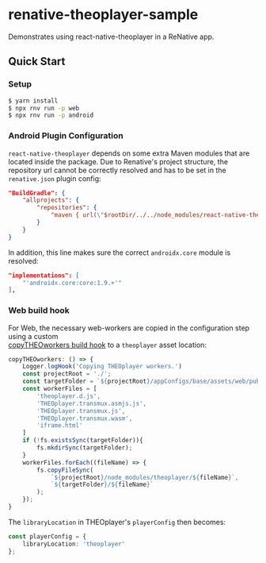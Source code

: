 # renative-theoplayer-sample

Demonstrates using react-native-theoplayer in a ReNative app.

## Quick Start

### Setup

```bash
$ yarn install
$ npx rnv run -p web
$ npx rnv run -p android
```

### Android Plugin Configuration

`react-native-theoplayer` depends on some extra Maven modules that are
located inside the package. Due to Renative's project structure, the repository
url cannot be correctly resolved and has to be set in the `renative.json`
plugin config:

```json
"BuildGradle": {
    "allprojects": {
        "repositories": {
            "maven { url(\"$rootDir/../../node_modules/react-native-theoplayer/android/local\") }": true
        }
    }
}
```

In addition, this line makes sure the correct `androidx.core` module is resolved:
```json
"implementations": [
    "'androidx.core:core:1.9.+'"
],
```

### Web build hook

For Web, the necessary web-workers are copied in the configuration step using a custom  
[copyTHEOworkers build hook](./buildHooks/src/index.js) to a `theoplayer` asset location:

```typescript
copyTHEOworkers: () => {
    Logger.logHook('Copying THEOplayer workers.')
    const projectRoot = './';
    const targetFolder = `${projectRoot}/appConfigs/base/assets/web/public/theoplayer`;
    const workerFiles = [
        'theoplayer.d.js',
        'THEOplayer.transmux.asmjs.js',
        'THEOplayer.transmux.js',
        'THEOplayer.transmux.wasm',
        'iframe.html'
    ]
    if (!fs.existsSync(targetFolder)){
        fs.mkdirSync(targetFolder);
    }
    workerFiles.forEach((fileName) => {
        fs.copyFileSync(
            `${projectRoot}/node_modules/theoplayer/${fileName}`,
            `${targetFolder}/${fileName}`
        );
    });
}
```

The `libraryLocation` in THEOplayer's `playerConfig` then becomes:

```typescript
const playerConfig = {
    libraryLocation: 'theoplayer'
};
```
